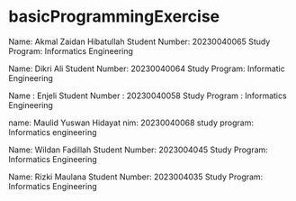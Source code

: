 # basicProgrammingExercise

Name: Akmal Zaidan Hibatullah
Student Number: 20230040065
Study Program: Informatics Engineering

Name: Dikri Ali
Student Number: 20230040064
Study Program: Informatic Engineering

Name : Enjeli
Student Number : 20230040058
Study Program : Informatics Engineering

name: Maulid Yuswan Hidayat 
nim: 20230040068 
study program: Informatics engineering

Name: Wildan Fadillah
Student Number: 2023004045
Study Program: Informatics Engineering

Name: Rizki Maulana
Student Number: 2023004035
Study Program: Informatics Engineering

